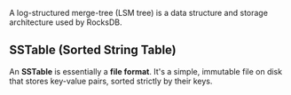A log-structured merge-tree (LSM tree) is a data structure and storage architecture used by RocksDB.

## SSTable (Sorted String Table)
An **SSTable** is essentially a **file format**. It's a simple, immutable file on disk that stores key-value pairs, sorted strictly by their keys.
